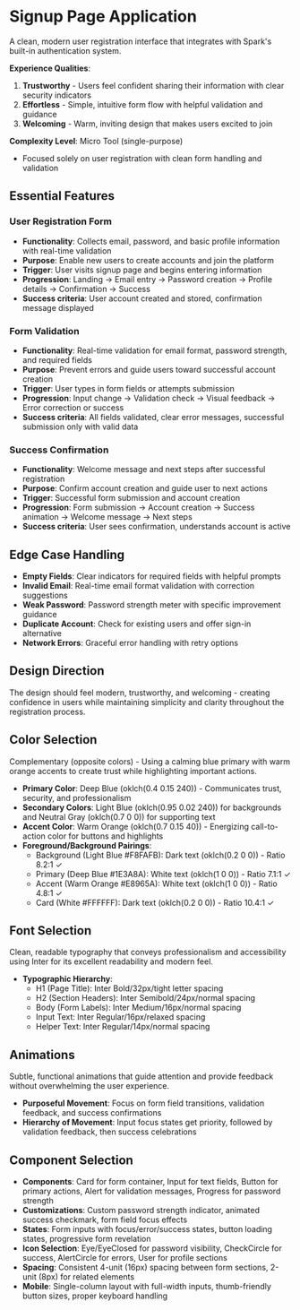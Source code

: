 # Signup Page Application

A clean, modern user registration interface that integrates with Spark's built-in authentication system.

**Experience Qualities**:
1. **Trustworthy** - Users feel confident sharing their information with clear security indicators
2. **Effortless** - Simple, intuitive form flow with helpful validation and guidance
3. **Welcoming** - Warm, inviting design that makes users excited to join

**Complexity Level**: Micro Tool (single-purpose)
- Focused solely on user registration with clean form handling and validation

## Essential Features

### User Registration Form
- **Functionality**: Collects email, password, and basic profile information with real-time validation
- **Purpose**: Enable new users to create accounts and join the platform
- **Trigger**: User visits signup page and begins entering information
- **Progression**: Landing → Email entry → Password creation → Profile details → Confirmation → Success
- **Success criteria**: User account created and stored, confirmation message displayed

### Form Validation
- **Functionality**: Real-time validation for email format, password strength, and required fields
- **Purpose**: Prevent errors and guide users toward successful account creation
- **Trigger**: User types in form fields or attempts submission
- **Progression**: Input change → Validation check → Visual feedback → Error correction or success
- **Success criteria**: All fields validated, clear error messages, successful submission only with valid data

### Success Confirmation
- **Functionality**: Welcome message and next steps after successful registration
- **Purpose**: Confirm account creation and guide user to next actions
- **Trigger**: Successful form submission and account creation
- **Progression**: Form submission → Account creation → Success animation → Welcome message → Next steps
- **Success criteria**: User sees confirmation, understands account is active

## Edge Case Handling
- **Empty Fields**: Clear indicators for required fields with helpful prompts
- **Invalid Email**: Real-time email format validation with correction suggestions
- **Weak Password**: Password strength meter with specific improvement guidance
- **Duplicate Account**: Check for existing users and offer sign-in alternative
- **Network Errors**: Graceful error handling with retry options

## Design Direction
The design should feel modern, trustworthy, and welcoming - creating confidence in users while maintaining simplicity and clarity throughout the registration process.

## Color Selection
Complementary (opposite colors) - Using a calming blue primary with warm orange accents to create trust while highlighting important actions.

- **Primary Color**: Deep Blue (oklch(0.4 0.15 240)) - Communicates trust, security, and professionalism
- **Secondary Colors**: Light Blue (oklch(0.95 0.02 240)) for backgrounds and Neutral Gray (oklch(0.7 0 0)) for supporting text
- **Accent Color**: Warm Orange (oklch(0.7 0.15 40)) - Energizing call-to-action color for buttons and highlights
- **Foreground/Background Pairings**: 
  - Background (Light Blue #F8FAFB): Dark text (oklch(0.2 0 0)) - Ratio 8.2:1 ✓
  - Primary (Deep Blue #1E3A8A): White text (oklch(1 0 0)) - Ratio 7.1:1 ✓
  - Accent (Warm Orange #E8965A): White text (oklch(1 0 0)) - Ratio 4.8:1 ✓
  - Card (White #FFFFFF): Dark text (oklch(0.2 0 0)) - Ratio 10.4:1 ✓

## Font Selection
Clean, readable typography that conveys professionalism and accessibility using Inter for its excellent readability and modern feel.

- **Typographic Hierarchy**: 
  - H1 (Page Title): Inter Bold/32px/tight letter spacing
  - H2 (Section Headers): Inter Semibold/24px/normal spacing  
  - Body (Form Labels): Inter Medium/16px/normal spacing
  - Input Text: Inter Regular/16px/relaxed spacing
  - Helper Text: Inter Regular/14px/normal spacing

## Animations
Subtle, functional animations that guide attention and provide feedback without overwhelming the user experience.

- **Purposeful Movement**: Focus on form field transitions, validation feedback, and success confirmations
- **Hierarchy of Movement**: Input focus states get priority, followed by validation feedback, then success celebrations

## Component Selection
- **Components**: Card for form container, Input for text fields, Button for primary actions, Alert for validation messages, Progress for password strength
- **Customizations**: Custom password strength indicator, animated success checkmark, form field focus effects
- **States**: Form inputs with focus/error/success states, button loading states, progressive form revelation
- **Icon Selection**: Eye/EyeClosed for password visibility, CheckCircle for success, AlertCircle for errors, User for profile sections
- **Spacing**: Consistent 4-unit (16px) spacing between form sections, 2-unit (8px) for related elements
- **Mobile**: Single-column layout with full-width inputs, thumb-friendly button sizes, proper keyboard handling